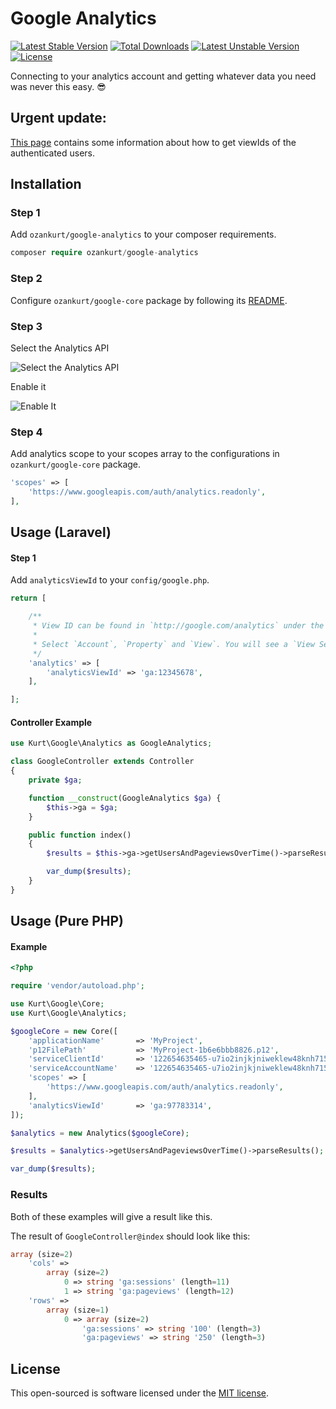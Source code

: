 # Google Analytics

[![Latest Stable Version](https://poser.pugx.org/ozankurt/google-analytics/v/stable)](https://packagist.org/packages/ozankurt/google-analytics) [![Total Downloads](https://poser.pugx.org/ozankurt/google-analytics/downloads)](https://packagist.org/packages/ozankurt/google-analytics) [![Latest Unstable Version](https://poser.pugx.org/ozankurt/google-analytics/v/unstable)](https://packagist.org/packages/ozankurt/google-analytics) [![License](https://poser.pugx.org/ozankurt/google-analytics/license)](https://packagist.org/packages/ozankurt/google-analytics)

Connecting to your analytics account and getting whatever data you need was never this easy. :sunglasses:

## Urgent update: 
[This page](https://developers.google.com/analytics/devguides/config/mgmt/v3/mgmtReference/management/profiles/list) contains some information about how to get viewIds of the authenticated users.

## Installation

### Step 1
Add `ozankurt/google-analytics` to your composer requirements.

```php
composer require ozankurt/google-analytics
```

### Step 2
Configure `ozankurt/google-core` package by following its [README](https://github.com/OzanKurt/google-core/blob/master/README.md).

### Step 3

Select the Analytics API

![Select the Analytics API](http://i.imgur.com/t8RqhVN.png)

Enable it

![Enable It](http://i.imgur.com/w2B0YKB.png)

### Step 4

Add analytics scope to your scopes array to the configurations in `ozankurt/google-core` package.

```php
'scopes' => [
	'https://www.googleapis.com/auth/analytics.readonly',
],
```

## Usage (Laravel)

#### Step 1

Add `analyticsViewId` to your `config/google.php`.

```php
return [

    /**
     * View ID can be found in `http://google.com/analytics` under the `Admin` tab on navigation.
     *
     * Select `Account`, `Property` and `View`. You will see a `View Settings` link.
     */
    'analytics' => [
        'analyticsViewId' => 'ga:12345678',
    ],

];
```

#### Controller Example

```php
use Kurt\Google\Analytics as GoogleAnalytics;

class GoogleController extends Controller
{
    private $ga;

    function __construct(GoogleAnalytics $ga) {
        $this->ga = $ga;
    }

    public function index()
    {
        $results = $this->ga->getUsersAndPageviewsOverTime()->parseResults();

        var_dump($results);
    }
}
```

## Usage (Pure PHP)

#### Example

```php
<?php

require 'vendor/autoload.php';

use Kurt\Google\Core;
use Kurt\Google\Analytics;

$googleCore = new Core([
    'applicationName'       => 'MyProject',
    'p12FilePath'           => 'MyProject-1b6e6bbb8826.p12',
    'serviceClientId'       => '122654635465-u7io2injkjniweklew48knh7158.apps.googleusercontent.com',
    'serviceAccountName'    => '122654635465-u7io2injkjniweklew48knh7158@developer.gserviceaccount.com',
    'scopes' => [
        'https://www.googleapis.com/auth/analytics.readonly',
    ],
    'analyticsViewId'       => 'ga:97783314',
]);

$analytics = new Analytics($googleCore);

$results = $analytics->getUsersAndPageviewsOverTime()->parseResults();

var_dump($results);
```

### Results

Both of these examples will give a result like this.

The result of `GoogleController@index` should look like this:

```php
array (size=2)
    'cols' => 
        array (size=2)
            0 => string 'ga:sessions' (length=11)
            1 => string 'ga:pageviews' (length=12)
    'rows' => 
        array (size=1)
            0 => array (size=2)
                'ga:sessions' => string '100' (length=3)
                'ga:pageviews' => string '250' (length=3)
```

## License

This open-sourced is software licensed under the [MIT license](http://opensource.org/licenses/MIT).
